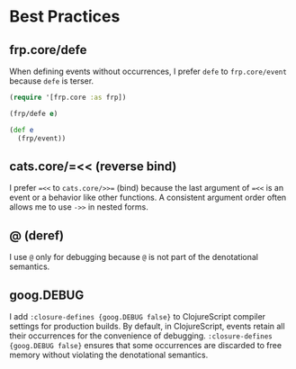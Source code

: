 # Best Practices
## frp.core/defe
When defining events without occurrences, I prefer `defe` to `frp.core/event` because `defe` is terser.

```clojure
(require '[frp.core :as frp])

(frp/defe e)

(def e
  (frp/event))
```

## cats.core/=<< (reverse bind)
I prefer `=<<` to `cats.core/>>=` (bind) because the last argument of `=<<` is an event or a behavior like other functions. A consistent argument order often allows me to use `->>` in nested forms.

## @ (deref)
I use `@` only for debugging because `@` is not part of the denotational semantics.

## goog.DEBUG
I add `:closure-defines {goog.DEBUG false}` to ClojureScript compiler settings for production builds.
By default, in ClojureScript, events retain all their occurrences for the convenience of debugging.
`:closure-defines {goog.DEBUG false}` ensures that some occurrences are discarded to free memory without violating the denotational semantics.
